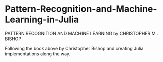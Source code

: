 # Pattern-Recognition-and-Machine-Learning-in-Julia
PATTERN RECOGNITION AND MACHINE LEARNING by CHRISTOPHER M . BISHOP

Following the book above by Christopher Bishop and creating Julia implementations along the way.
